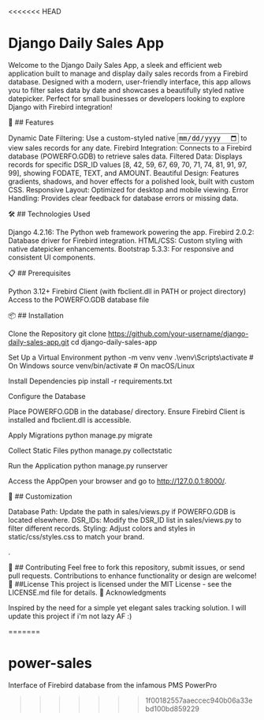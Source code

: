 <<<<<<< HEAD
# Django Daily Sales App


Welcome to the Django Daily Sales App, a sleek and efficient web application built to manage and display daily sales records from a Firebird database. 
Designed with a modern, user-friendly interface, this app allows you to filter sales data by date and showcases a beautifully styled native datepicker. 
Perfect for small businesses or developers looking to explore Django with Firebird integration!

🌟 ## Features

Dynamic Date Filtering: Use a custom-styled native <input type="date"> to view sales records for any date.
Firebird Integration: Connects to a Firebird database (POWERFO.GDB) to retrieve sales data.
Filtered Data: Displays records for specific DSR_ID values [8, 42, 59, 67, 69, 70, 71, 74, 81, 91, 97, 99], showing FODATE, TEXT, and AMOUNT.
Beautiful Design: Features gradients, shadows, and hover effects for a polished look, built with custom CSS.
Responsive Layout: Optimized for desktop and mobile viewing.
Error Handling: Provides clear feedback for database errors or missing data.


🛠️ ## Technologies Used

Django 4.2.16: The Python web framework powering the app.
Firebird 2.0.2: Database driver for Firebird integration.
HTML/CSS: Custom styling with native datepicker enhancements.
Bootstrap 5.3.3: For responsive and consistent UI components.

📋 ## Prerequisites

Python 3.12+
Firebird Client (with fbclient.dll in PATH or project directory)
Access to the POWERFO.GDB database file

📦 ## Installation

Clone the Repository
		git clone https://github.com/your-username/django-daily-sales-app.git
		cd django-daily-sales-app


Set Up a Virtual Environment
		python -m venv venv
		.\venv\Scripts\activate  # On Windows
		source venv/bin/activate  # On macOS/Linux


Install Dependencies
		pip install -r requirements.txt


Configure the Database

Place POWERFO.GDB in the database/ directory.
Ensure Firebird Client is installed and fbclient.dll is accessible.


Apply Migrations
	python manage.py migrate


Collect Static Files
	python manage.py collectstatic


Run the Application
	python manage.py runserver


Access the AppOpen your browser and go to http://127.0.0.1:8000/.


🎨 ## Customization

Database Path: Update the path in sales/views.py if POWERFO.GDB is located elsewhere.
DSR_IDs: Modify the DSR_ID list in sales/views.py to filter different records.
Styling: Adjust colors and styles in static/css/styles.css to match your brand.

.

🤝 ## Contributing
Feel free to fork this repository, submit issues, or send pull requests. Contributions to enhance functionality or design are welcome!
📄 ##License
This project is licensed under the MIT License - see the LICENSE.md file for details.
🙏 Acknowledgments

Inspired by the need for a simple yet elegant sales tracking solution.
I will update this project if i'm not lazy AF :)


=======
# power-sales
Interface of Firebird database from the infamous PMS PowerPro
>>>>>>> 1f00182557aaeccec940b06a33ebd100bd859229
